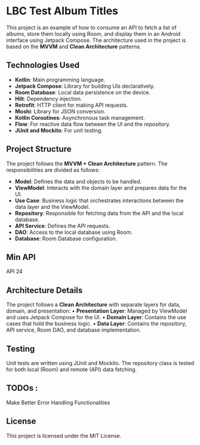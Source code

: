 # LBC Test Album Titles

This project is an example of how to consume an API to fetch a list of albums, store them locally using Room, and display them in an Android interface using Jetpack Compose. The architecture used in the project is based on the **MVVM** and **Clean Architecture** patterns.

## Technologies Used

- **Kotlin**: Main programming language.
- **Jetpack Compose**: Library for building UIs declaratively.
- **Room Database**: Local data persistence on the device.
- **Hilt**: Dependency injection.
- **Retrofit**: HTTP client for making API requests.
- **Moshi**: Library for JSON conversion.
- **Kotlin Coroutines**: Asynchronous task management.
- **Flow**: For reactive data flow between the UI and the repository.
- **JUnit and Mockito**: For unit testing.

## Project Structure

The project follows the **MVVM + Clean Architecture** pattern. The responsibilities are divided as follows:

- **Model**: Defines the data and objects to be handled.
- **ViewModel**: Interacts with the domain layer and prepares data for the UI.
- **Use Case**: Business logic that orchestrates interactions between the data layer and the ViewModel.
- **Repository**: Responsible for fetching data from the API and the local database.
- **API Service**: Defines the API requests.
- **DAO**: Access to the local database using Room.
- **Database**: Room Database configuration.

## Min API
API 24


## Architecture Details

The project follows a **Clean Architecture** with separate layers for data, domain, and presentation:
	•	**Presentation Layer**: Managed by ViewModel and uses Jetpack Compose for the UI.
	•	**Domain Layer**: Contains the use cases that hold the business logic.
	•	**Data Layer**: Contains the repository, API service, Room DAO, and database implementation.

## Testing

Unit tests are written using JUnit and Mockito. The repository class is tested for both local (Room) and remote (API) data fetching.

## TODOs : 
Make Better Error Handling Functionalities 

## License

This project is licensed under the MIT License.
